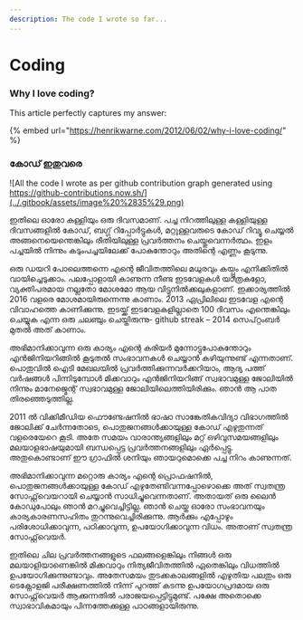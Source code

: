 ```yaml
---
description: The code I wrote so far...
---
```


# Coding

### Why I love coding?

This article perfectly captures my answer:

{% embed url="https://henrikwarne.com/2012/06/02/why-i-love-coding/" %}

### കോഡ് ഇതുവരെ

![All the code I wrote as per github contribution graph generated using https://github-contributions.now.sh/](../.gitbook/assets/image%20%2835%29.png)

ഇതിലെ ഓരോ കള്ളിയും ഒരു ദിവസമാണ്. പച്ച നിറത്തിലുള്ള കള്ളിയുള്ള ദിവസങ്ങളിൽ കോഡ്, ബഗ്ഗ് റിപ്പോർട്ടുകൾ, മറ്റുള്ളവരുടെ കോഡ് റിവ്യൂ ചെയ്യൽ അങ്ങനെയെന്തെങ്കിലും രീതിയിലുള്ള പ്രവർത്തനം ചെയ്തുവെന്നർത്ഥം. ഇളം പച്ചയിൽ നിന്നും കടുംപച്ചയിലേക്ക് പോകുന്തോറും അതിന്റെ എണ്ണം കൂടുന്നു.

ഒരു ഡയറി പോലെത്തന്നെ എന്റെ ജീവിതത്തിലെ മധുരവും കയ്പ്പും എനിക്കിതിൽ വായിച്ചെടുക്കാം. പലപ്പോളായി കാണുന്ന നീണ്ട ഇടവേളകൾ യാത്രകളോ, വ്യക്തിപരമായ നല്ലതോ മോശമോ ആയ വിട്ടുനിൽക്കലുകളാണ്. ഇക്കാര്യത്തിൽ 2016 വളരെ മോശമായിരുന്നെന്നു കാണാം. 2013 ഏപ്രിലിലെ ഇടവേള എന്റെ വിവാഹത്തെ കാണിക്കുന്നു. ഇടയ്ക്ക് ഇടവേളകളില്ലാതെ 100 ദിവസം എന്തെങ്കിലും ചെയ്യുക എന്ന ഒരു ചലഞ്ചും ചെയ്തിരുന്നു- github streak – 2014 സെപ്റ്റംബർ മുതൽ അത് കാണാം.

അഭിമാനിക്കാവുന്ന ഒരു കാര്യം എന്റെ കരിയർ മുന്നോട്ടുപോകുന്തോറും എൻജിനിയറിങ്ങിൽ കൂടുതൽ സംഭാവനകൾ ചെയ്യാൻ കഴിയുന്നുണ്ട് എന്നതാണ്. പൊതുവിൽ ഐടി മേഖലയിൽ പ്രവർത്തിക്കുന്നവർക്കറിയാം, ആദ്യ പത്ത് വർഷങ്ങൾ പിന്നിടുമ്പോൾ മിക്കവാറും എൻജിനിയറിങ്ങ് സ്വഭാവമുള്ള ജോലിയിൽ നിന്നും മാനേജ്മെന്റ് സ്വഭാവമുള്ള ജോലിയിലെത്തിയിരിക്കും. ഞാൻ ആ പാത തിരഞ്ഞെടുത്തില്ല.

2011 ൽ വിക്കിമീഡിയ ഫൌണ്ടേഷനിൽ ഭാഷാ സാങ്കേതികവിദ്യാ വിഭാഗത്തിൽ ജോലിക്ക് ചേർന്നതോടെ, പൊതുജനങ്ങൾക്കായുള്ള കോഡ് എഴുതുന്നത് വളരെയേറെ കൂടി. അതേ സമയം വാരാന്ത്യങ്ങളിലും മറ്റ് ഒഴിവുസമയങ്ങളിലും മലയാളഭാഷയുമായി ബന്ധപ്പെട്ട പ്രവർത്തനങ്ങളിലും ഏർപ്പെട്ടു. അതുകൊണ്ടാണ് ഈ ഗ്രാഫിൽ ശനിയും ഞായറുമൊക്കെ പച്ച നിറം കാണുന്നത്.

അഭിമാനിക്കാവുന്ന മറ്റൊരു കാര്യം എന്റെ പ്രൊഫഷനിൽ, പൊതുജനങ്ങൾക്കായുള്ള കോഡ് എഴുതേണ്ടിവന്നപ്പോഴൊക്കെ അത് സ്വതന്ത്ര സോഫ്റ്റ്‌വെയറായി ചെയ്യാൻ സാധിച്ചുവെന്നതാണ്. അതായത് ഒരു ലൈൻ കോഡുപോലും ഞാൻ മറച്ചുവെച്ചിട്ടില്ല. ഞാൻ ചെയ്ത ഓരോ സംഭാവനയും കാര്യകാരണസഹിതം തുറന്നുവെച്ചിരിക്കുന്നു. ആർക്കും എപ്പോഴും പരിശോധിക്കാവുന്ന, പഠിക്കാവുന്ന, ഉപയോഗിക്കാവുന്ന വിധം. അതാണ് സ്വതന്ത്ര സോഫ്റ്റ്‌വെയർ.

ഇതിലെ ചില പ്രവർത്തനങ്ങളുടെ ഫലങ്ങളെങ്കിലും നിങ്ങൾ ഒരു മലയാളിയാണെങ്കിൽ മിക്കവാറും നിത്യജീവിതത്തിൽ ഏതെങ്കിലും വിധത്തിൽ ഉപയോഗിക്കുന്നുണ്ടാവും. അതേസമയം തുടക്കകാലങ്ങളിൽ എഴുതിയ പലതും ഒരു ടെക്നോളജി പരീക്ഷണത്തിൽ നിന്ന് പുറത്ത് കടന്നു ഉപയോഗപ്രദമായ ഒരു സോഫ്റ്റ്‌വെയർ ആക്കുന്നതിൽ പരാജയപ്പെട്ടിട്ടുമുണ്ട്. പക്ഷേ അതൊക്കെ സ്വാഭാവികമായും പിന്നത്തേക്കുള്ള പാഠങ്ങളായിരുന്നു.

